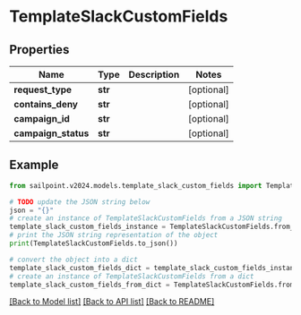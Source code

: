 # TemplateSlackCustomFields


## Properties

Name | Type | Description | Notes
------------ | ------------- | ------------- | -------------
**request_type** | **str** |  | [optional] 
**contains_deny** | **str** |  | [optional] 
**campaign_id** | **str** |  | [optional] 
**campaign_status** | **str** |  | [optional] 

## Example

```python
from sailpoint.v2024.models.template_slack_custom_fields import TemplateSlackCustomFields

# TODO update the JSON string below
json = "{}"
# create an instance of TemplateSlackCustomFields from a JSON string
template_slack_custom_fields_instance = TemplateSlackCustomFields.from_json(json)
# print the JSON string representation of the object
print(TemplateSlackCustomFields.to_json())

# convert the object into a dict
template_slack_custom_fields_dict = template_slack_custom_fields_instance.to_dict()
# create an instance of TemplateSlackCustomFields from a dict
template_slack_custom_fields_from_dict = TemplateSlackCustomFields.from_dict(template_slack_custom_fields_dict)
```
[[Back to Model list]](../README.md#documentation-for-models) [[Back to API list]](../README.md#documentation-for-api-endpoints) [[Back to README]](../README.md)


